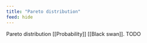 ```yaml
---
title: "Pareto distribution"
feed: hide
---
```


Pareto distribution [[Probability]] [[Black swan]]. TODO